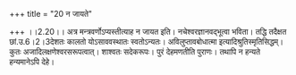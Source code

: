 +++
title = "20 न जायते"

+++
।।2.20।। अत्र मन्त्रवर्णोऽप्यस्तीत्याह न जायत इति। नचेश्वरज्ञानवद्भूत्वा
भविता। तद्धि तदैक्षत छां.उ.6।2।3देशतः कालतो योऽसाववस्थातः स्वतोऽन्यतः।
अविलुप्तावबोधात्मा इत्यादिश्रुतिस्मृतिसिद्धम्। कुतः
अजादिलक्षणेश्वरसरूपत्वात्। शाश्वतः सदेकरूपः। पुरं देहमणतीति पुराणः।
तथापि न हन्यते हन्यमानेऽपि देहे।  

